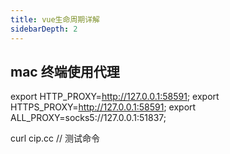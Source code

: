 ```yaml
---
title: vue生命周期详解
sidebarDepth: 2
---
```

## mac 终端使用代理
export HTTP_PROXY=http://127.0.0.1:58591; 
export HTTPS_PROXY=http://127.0.0.1:58591; 
export ALL_PROXY=socks5://127.0.0.1:51837;

curl cip.cc // 测试命令